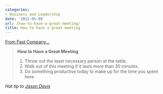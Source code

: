 ```yaml
---
categories:
- Business and Leadership
date: '2012-05-09'
url: /how-to-have-a-great-meeting/
title: How to have a great meeting
---
```


<a href="http://www.fastcompany.com/1835502/the-key-to-great-meetings-is-kicking-some-people-out-of-it">From Fast Company...</a>

<blockquote><strong>How to Have a Great Meeting</strong>

1. Throw out the least necessary person at the table.
2. Walk out of this meeting if it lasts more than 30 minutes.
3. Do something productive today to make up for the time you spent here.</blockquote>

<em>Hat tip to <a href="https://twitter.com/#!/davisory">Jason Davis</a></em>